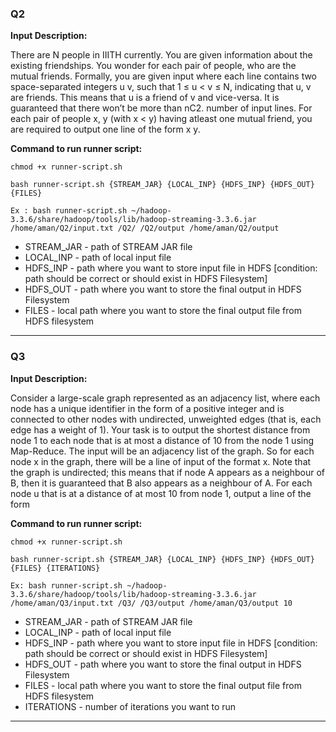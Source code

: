 ### Q2 ###
**Input Description:**

There are N people in IIITH currently. You are given information about the existing friendships. You wonder for each pair of people, who are the mutual friends.
Formally, you are given input where each line contains two space-separated integers u v, such that 1 ≤ u < v ≤ N, indicating that u, v are friends. This means that u is a friend of v and vice-versa.
It is guaranteed that there won’t be more than nC2. number of input lines. For each pair of people x, y (with x < y) having atleast one mutual friend, you are required to output one line of the form x y<tab-character><space-separated list of one or more mutual friends of x and y in sorted order>.


**Command to run runner script:**
```
chmod +x runner-script.sh

bash runner-script.sh {STREAM_JAR} {LOCAL_INP} {HDFS_INP} {HDFS_OUT} {FILES}

Ex : bash runner-script.sh ~/hadoop-3.3.6/share/hadoop/tools/lib/hadoop-streaming-3.3.6.jar /home/aman/Q2/input.txt /Q2/ /Q2/output /home/aman/Q2/output
```

- STREAM_JAR - path of STREAM JAR file
- LOCAL_INP - path of local input file
- HDFS_INP - path where you want to store input file in HDFS [condition: path should be correct or should exist in HDFS Filesystem]
- HDFS_OUT - path where you want to store the final output in HDFS Filesystem
- FILES - local path where you want to store the final output file from HDFS filesystem 


----------------------------------------------------------------------------

### Q3 ###

**Input Description:**

Consider a large-scale graph represented as an adjacency list, where each node has a unique identifier in the form of a positive integer and is connected to other nodes with undirected, unweighted edges (that is, each edge has a weight of 1). Your task is to output the shortest distance from node 1 to each node that is at most a distance of 10 from the node 1 using Map-Reduce. The input will be an adjacency list of the graph. So for each node x in the graph, there will be a line of input of the format x<tab-character><list of neighbours of node x>. Note that the graph is undirected; this means that if node A appears as a neighbour of B, then it is guaranteed that B also appears as a neighbour of A. For each node u that is at a distance of at most 10 from node 1, output a line of the form <tab-character><shortest-distance-from-node-1>

**Command to run runner script:**
```
chmod +x runner-script.sh

bash runner-script.sh {STREAM_JAR} {LOCAL_INP} {HDFS_INP} {HDFS_OUT} {FILES} {ITERATIONS}

Ex: bash runner-script.sh ~/hadoop-3.3.6/share/hadoop/tools/lib/hadoop-streaming-3.3.6.jar /home/aman/Q3/input.txt /Q3/ /Q3/output /home/aman/Q3/output 10
```

- STREAM_JAR - path of STREAM JAR file
- LOCAL_INP - path of local input file
- HDFS_INP - path where you want to store input file in HDFS [condition: path should be correct or should exist in HDFS Filesystem]
- HDFS_OUT - path where you want to store the final output in HDFS Filesystem
- FILES - local path where you want to store the final output file from HDFS filesystem 
- ITERATIONS - number of iterations you want to run

----------------------------------------------------------------------------